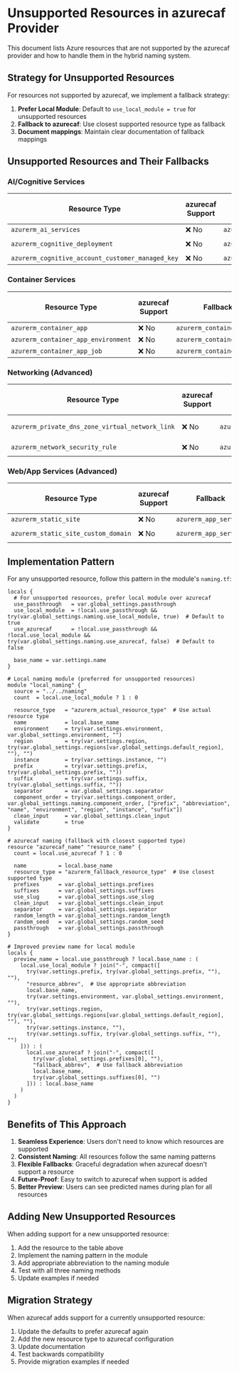 # Unsupported Resources in azurecaf Provider

This document lists Azure resources that are not supported by the azurecaf provider and how to handle them in the hybrid naming system.

## Strategy for Unsupported Resources

For resources not supported by azurecaf, we implement a fallback strategy:

1. **Prefer Local Module**: Default to `use_local_module = true` for unsupported resources
2. **Fallback to azurecaf**: Use closest supported resource type as fallback
3. **Document mappings**: Maintain clear documentation of fallback mappings

## Unsupported Resources and Their Fallbacks

### AI/Cognitive Services

| Resource Type                                    | azurecaf Support | Fallback                    | Local Module Abbrev |
| ------------------------------------------------ | ---------------- | --------------------------- | ------------------- |
| `azurerm_ai_services`                            | ❌ No            | `azurerm_cognitive_account` | `ai`                |
| `azurerm_cognitive_deployment`                   | ❌ No            | `azurerm_cognitive_account` | `cog-deploy`        |
| `azurerm_cognitive_account_customer_managed_key` | ❌ No            | `azurerm_cognitive_account` | `cog-cmk`           |

### Container Services

| Resource Type                       | azurecaf Support | Fallback                  | Local Module Abbrev |
| ----------------------------------- | ---------------- | ------------------------- | ------------------- |
| `azurerm_container_app`             | ❌ No            | `azurerm_container_group` | `ca`                |
| `azurerm_container_app_environment` | ❌ No            | `azurerm_container_group` | `cae`               |
| `azurerm_container_app_job`         | ❌ No            | `azurerm_container_group` | `caj`               |

### Networking (Advanced)

| Resource Type                                   | azurecaf Support | Fallback                         | Local Module Abbrev |
| ----------------------------------------------- | ---------------- | -------------------------------- | ------------------- |
| `azurerm_private_dns_zone_virtual_network_link` | ❌ No            | `azurerm_private_dns_zone`       | `pdz-vnet-link`     |
| `azurerm_network_security_rule`                 | ❌ No            | `azurerm_network_security_group` | `nsg-rule`          |

### Web/App Services (Advanced)

| Resource Type                       | azurecaf Support | Fallback              | Local Module Abbrev |
| ----------------------------------- | ---------------- | --------------------- | ------------------- |
| `azurerm_static_site`               | ❌ No            | `azurerm_app_service` | `stapp`             |
| `azurerm_static_site_custom_domain` | ❌ No            | `azurerm_app_service` | `stapp-domain`      |

## Implementation Pattern

For any unsupported resource, follow this pattern in the module's `naming.tf`:

```hcl
locals {
  # For unsupported resources, prefer local module over azurecaf
  use_passthrough   = var.global_settings.passthrough
  use_local_module  = !local.use_passthrough && try(var.global_settings.naming.use_local_module, true)  # Default to true
  use_azurecaf      = !local.use_passthrough && !local.use_local_module && try(var.global_settings.naming.use_azurecaf, false)  # Default to false

  base_name = var.settings.name
}

# Local naming module (preferred for unsupported resources)
module "local_naming" {
  source = "../../naming"
  count  = local.use_local_module ? 1 : 0

  resource_type   = "azurerm_actual_resource_type"  # Use actual resource type
  name            = local.base_name
  environment     = try(var.settings.environment, var.global_settings.environment, "")
  region          = try(var.settings.region, try(var.global_settings.regions[var.global_settings.default_region], ""), "")
  instance        = try(var.settings.instance, "")
  prefix          = try(var.settings.prefix, try(var.global_settings.prefix, ""))
  suffix          = try(var.settings.suffix, try(var.global_settings.suffix, ""))
  separator       = var.global_settings.separator
  component_order = try(var.settings.component_order, var.global_settings.naming.component_order, ["prefix", "abbreviation", "name", "environment", "region", "instance", "suffix"])
  clean_input     = var.global_settings.clean_input
  validate        = true
}

# azurecaf naming (fallback with closest supported type)
resource "azurecaf_name" "resource_name" {
  count = local.use_azurecaf ? 1 : 0

  name          = local.base_name
  resource_type = "azurerm_fallback_resource_type"  # Use closest supported type
  prefixes      = var.global_settings.prefixes
  suffixes      = var.global_settings.suffixes
  use_slug      = var.global_settings.use_slug
  clean_input   = var.global_settings.clean_input
  separator     = var.global_settings.separator
  random_length = var.global_settings.random_length
  random_seed   = var.global_settings.random_seed
  passthrough   = var.global_settings.passthrough
}

# Improved preview name for local module
locals {
  preview_name = local.use_passthrough ? local.base_name : (
    local.use_local_module ? join("-", compact([
      try(var.settings.prefix, try(var.global_settings.prefix, ""), ""),
      "resource_abbrev",  # Use appropriate abbreviation
      local.base_name,
      try(var.settings.environment, var.global_settings.environment, ""),
      try(var.settings.region, try(var.global_settings.regions[var.global_settings.default_region], ""), ""),
      try(var.settings.instance, ""),
      try(var.settings.suffix, try(var.global_settings.suffix, ""), "")
    ])) : (
      local.use_azurecaf ? join("-", compact([
        try(var.global_settings.prefixes[0], ""),
        "fallback_abbrev",  # Use fallback abbreviation
        local.base_name,
        try(var.global_settings.suffixes[0], "")
      ])) : local.base_name
    )
  )
}
```

## Benefits of This Approach

1. **Seamless Experience**: Users don't need to know which resources are supported
2. **Consistent Naming**: All resources follow the same naming patterns
3. **Flexible Fallbacks**: Graceful degradation when azurecaf doesn't support a resource
4. **Future-Proof**: Easy to switch to azurecaf when support is added
5. **Better Preview**: Users can see predicted names during plan for all resources

## Adding New Unsupported Resources

When adding support for a new unsupported resource:

1. Add the resource to the table above
2. Implement the naming pattern in the module
3. Add appropriate abbreviation to the naming module
4. Test with all three naming methods
5. Update examples if needed

## Migration Strategy

When azurecaf adds support for a currently unsupported resource:

1. Update the defaults to prefer azurecaf again
2. Add the new resource type to azurecaf configuration
3. Update documentation
4. Test backwards compatibility
5. Provide migration examples if needed
